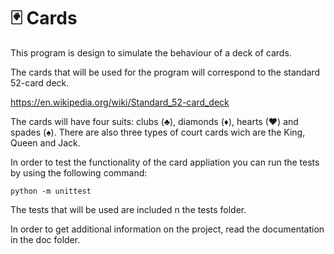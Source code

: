 # 🃏 Cards
This program is design to simulate the behaviour of a deck of cards.

The cards that will be used for the program will correspond to the standard 52-card deck.

https://en.wikipedia.org/wiki/Standard_52-card_deck

The cards will have four suits: clubs (♣), diamonds (♦), hearts (♥) and spades (♠).
There are also three types of court cards wich are the King, Queen and Jack.

In order to test the functionality of the card appliation you can run the tests by using the following command:

`python -m unittest`

The tests that will be used are included n the tests folder. 

In order to get additional information on the project, read the documentation in the doc folder.